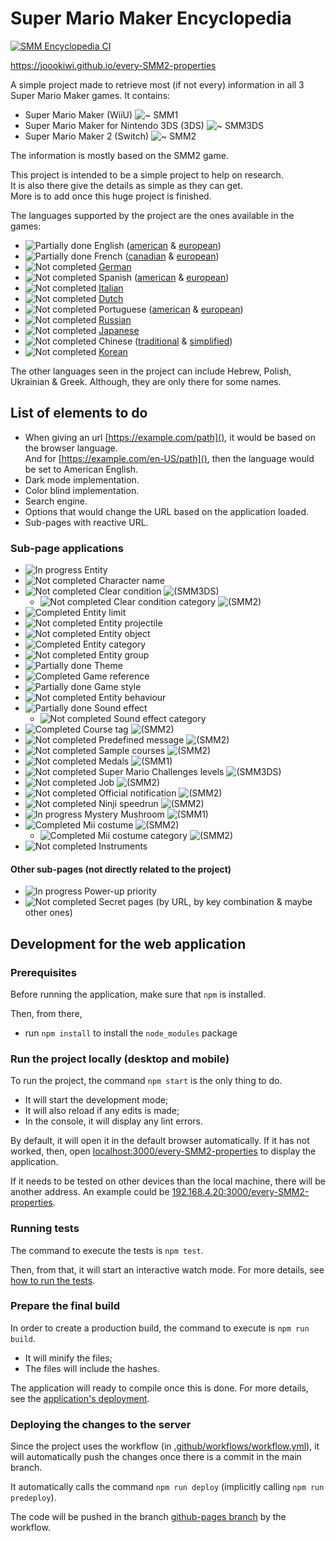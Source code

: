 # Super Mario Maker Encyclopedia

[![SMM Encyclopedia CI](https://github.com/joooKiwi/every-SMM2-properties/actions/workflows/workflow.yml/badge.svg)](https://github.com/joooKiwi/every-SMM2-properties/actions/workflows/workflow.yml)

https://joookiwi.github.io/every-SMM2-properties

A simple project made to retrieve most (if not every)
information in all 3 Super Mario Maker games. It contains:
 - Super Mario Maker (WiiU) ![~ SMM1](.github/styles/smm1-alias.svg)
 - Super Mario Maker for Nintendo 3DS (3DS) ![~ SMM3DS](.github/styles/smm3ds-alias.svg)
 - Super Mario Maker 2 (Switch) ![~ SMM2](.github/styles/smm2-alias.svg)

The information is mostly based on the SMM2 game.

This project is intended to be a simple project to help on research.<br/>
It is also there give the details as simple as they can get.<br/>
More is to add once this huge project is finished.

The languages supported by the project are the ones available in the games:
 - ![Partially done](.github/styles/partially-done.svg) English ([american](https://joookiwi.github.io/every-SMM2-properties/en_AM)
& [european](https://joookiwi.github.io/every-SMM2-properties/en_EU))
 - ![Partially done](.github/styles/partially-done.svg) French ([canadian](https://joookiwi.github.io/every-SMM2-properties/fr_CA)
& [european](https://joookiwi.github.io/every-SMM2-properties/fr_EU))
 - ![Not completed](.github/styles/not-completed.svg)  [German](https://joookiwi.github.io/every-SMM2-properties/de)
 - ![Not completed](.github/styles/not-completed.svg)  Spanish ([american](https://joookiwi.github.io/every-SMM2-properties/es_AM)
& [european](https://joookiwi.github.io/every-SMM2-properties/es_EU))
 - ![Not completed](.github/styles/not-completed.svg)  [Italian](https://joookiwi.github.io/every-SMM2-properties/it)
 - ![Not completed](.github/styles/not-completed.svg)  [Dutch](https://joookiwi.github.io/every-SMM2-properties/nl)
 - ![Not completed](.github/styles/not-completed.svg)  Portuguese ([american](https://joookiwi.github.io/every-SMM2-properties/pt_AM)
& [european](https://joookiwi.github.io/every-SMM2-properties/pt_EU))
 - ![Not completed](.github/styles/not-completed.svg)  [Russian](https://joookiwi.github.io/every-SMM2-properties/ru)
 - ![Not completed](.github/styles/not-completed.svg)  [Japanese](https://joookiwi.github.io/every-SMM2-properties/jp)
 - ![Not completed](.github/styles/not-completed.svg)  Chinese ([traditional](https://joookiwi.github.io/every-SMM2-properties/zh_T)
& [simplified](https://joookiwi.github.io/every-SMM2-properties/zh_S))
 - ![Not completed](.github/styles/not-completed.svg)  [Korean](https://joookiwi.github.io/every-SMM2-properties/ko)

The other languages seen in the project can include Hebrew, Polish, Ukrainian & Greek.
Although, they are only there for some names.

## List of elements to do

 - When giving an url <u>[https://example.com/path]()</u>, it would be based on the browser language.<br/>
And for <u>[https://example.com/en-US/path]()</u>, then the language would be set to American English.
 - Dark mode implementation.
 - Color blind implementation.
 - Search engine.
 - Options that would change the URL based on the application loaded.
 - Sub-pages with reactive URL.

### Sub-page applications
   - ![In progress](.github/styles/in-progress.svg)         Entity
   - ![Not completed](.github/styles/not-completed.svg)     Character name
   - ![Not completed](.github/styles/not-completed.svg)     Clear condition ![ (SMM3DS)](.github/styles/smm2-sub-page.svg)
     - ![Not completed](.github/styles/not-completed.svg)   Clear condition category ![ (SMM2)](.github/styles/smm2-sub-page.svg)
   - ![Completed](.github/styles/completed.svg)             Entity limit
   - ![Not completed](.github/styles/not-completed.svg)     Entity projectile
   - ![Not completed](.github/styles/not-completed.svg)     Entity object
   - ![Completed](.github/styles/completed.svg)             Entity category
   - ![Not completed](.github/styles/not-completed.svg)     Entity group
   - ![Partially done](.github/styles/partially-done.svg)   Theme
   - ![Completed](.github/styles/completed.svg)             Game reference
   - ![Partially done](.github/styles/partially-done.svg)   Game style</span>
   - ![Not completed](.github/styles/not-completed.svg)     Entity behaviour
   - ![Partially done](.github/styles/partially-done.svg)   Sound effect
     - ![Not completed](.github/styles/completed.svg)       Sound effect category
   - ![Completed](.github/styles/completed.svg)             Course tag ![ (SMM2)](.github/styles/smm2-sub-page.svg)
   - ![Not completed](.github/styles/not-completed.svg)     Predefined message ![ (SMM2)](.github/styles/smm2-sub-page.svg)
   - ![Not completed](.github/styles/not-completed.svg)     Sample courses ![ (SMM2)](.github/styles/smm2-sub-page.svg)
   - ![Not completed](.github/styles/not-completed.svg)     Medals ![ (SMM1)](.github/styles/smm1-sub-page.svg)
   - ![Not completed](.github/styles/not-completed.svg)     Super Mario Challenges levels ![ (SMM3DS)](.github/styles/smm3ds-sub-page.svg)
   - ![Not completed](.github/styles/not-completed.svg)     Job ![ (SMM2)](.github/styles/smm2-sub-page.svg)
   - ![Not completed](.github/styles/not-completed.svg)     Official notification ![ (SMM2)](.github/styles/smm2-sub-page.svg)
   - ![Not completed](.github/styles/not-completed.svg)     Ninji speedrun ![ (SMM2)](.github/styles/smm2-sub-page.svg)
   - ![In progress](.github/styles/in-progress.svg)         Mystery Mushroom ![ (SMM1)](.github/styles/smm1-sub-page.svg)
   - ![Completed](.github/styles/completed.svg)             Mii costume ![ (SMM2)](.github/styles/smm2-sub-page.svg)
      - ![Completed](.github/styles/completed.svg)          Mii costume category ![ (SMM2)](.github/styles/smm2-sub-page.svg)
   - ![Not completed](.github/styles/not-completed.svg)     Instruments
     
#### Other sub-pages (not directly related to the project)
   - ![In progress](.github/styles/in-progress.svg)         Power-up priority
   - ![Not completed](.github/styles/not-completed.svg)     Secret pages (by URL, by key combination & maybe other ones)

## Development for the web application
### Prerequisites

Before running the application, make sure that `npm` is installed.

Then, from there,
 - run `npm install` to install the `node_modules` package

### Run the project locally (desktop and mobile)

To run the project, the command `npm start` is the only thing to do.
 - It will start the development mode;
 - It will also reload if any edits is made;
 - In the console, it will display any lint errors.

By default, it will open it in the default browser automatically.
If it has not worked, then, open [localhost:3000/every-SMM2-properties](http://localhost:3000/every-SMM2-properties) to display the application.

If it needs to be tested on other devices than the local machine, there will be another address.
An example could be [192.168.4.20:3000/every-SMM2-properties](http://192.168.4.20:3000/every-SMM2-properties).

### Running tests

The command to execute the tests is `npm test`.

Then, from  that, it will start an interactive watch mode.
For more details, see [how to run the tests](https://facebook.github.io/create-react-app/docs/running-tests).

### Prepare the final build

In order to create a production build, the command to execute is `npm run build`.
 - It will minify the files;
 - The files will include the hashes.

The application will ready to compile once this is done.
For more details, see the [application's deployment](https://facebook.github.io/create-react-app/docs/deployment).

### Deploying the changes to the server

Since the project uses the workflow (in [.github/workflows/workflow.yml](https://github.com/joooKiwi/every-SMM2-properties/blob/main/.github/workflows/workflow.yml)),
it will automatically push the changes once there is a commit in the main branch.

It automatically calls the command `npm run deploy` (implicitly calling `npm run predeploy`).

The code will be pushed in the branch [github-pages branch](https://github.com/joooKiwi/every-SMM2-properties/tree/gh-pages) by the workflow.
